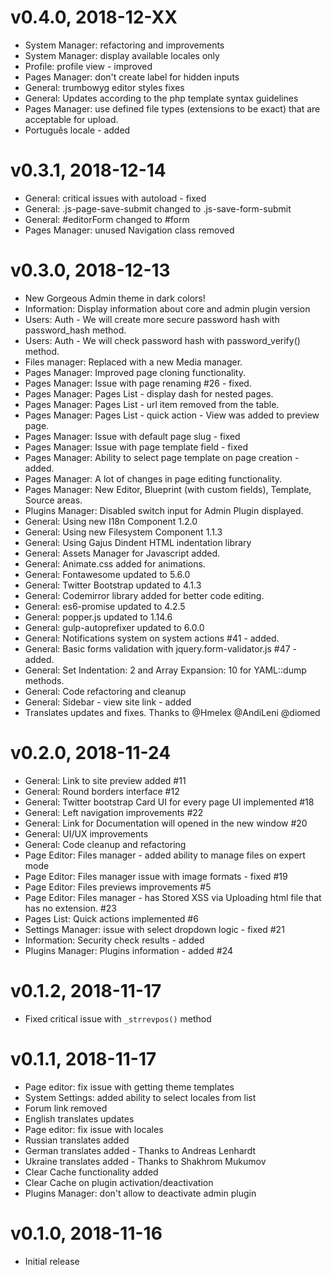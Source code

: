 # v0.4.0, 2018-12-XX
* System Manager: refactoring and improvements
* System Manager: display available locales only
* Profile: profile view - improved
* Pages Manager: don't create label for hidden inputs
* General: trumbowyg editor styles fixes
* General: Updates according to the php template syntax guidelines
* Pages Manager: use defined file types (extensions to be exact) that are acceptable for upload.
* Português locale - added

# v0.3.1, 2018-12-14
* General: critical issues with autoload - fixed
* General: .js-page-save-submit changed to .js-save-form-submit
* General: #editorForm changed to #form
* Pages Manager: unused Navigation class removed

# v0.3.0, 2018-12-13
* New Gorgeous Admin theme in dark colors!
* Information: Display information about core and admin plugin version
* Users: Auth - We will create more secure password hash with password_hash method.
* Users: Auth - We will check password hash with password_verify() method.
* Files manager: Replaced with a new Media manager.
* Pages Manager: Improved page cloning functionality.
* Pages Manager: Issue with page renaming #26 - fixed.
* Pages Manager: Pages List - display dash for nested pages.
* Pages Manager: Pages List - url item removed from the table.
* Pages Manager: Pages List - quick action - View was added to preview page.
* Pages Manager: Issue with default page slug - fixed
* Pages Manager: Issue with page template field - fixed
* Pages Manager: Ability to select page template on page creation - added.
* Pages Manager: A lot of changes in page editing functionality.
* Pages Manager: New Editor, Blueprint (with custom fields), Template, Source areas.
* Plugins Manager: Disabled switch input for Admin Plugin displayed.
* General: Using new I18n Component 1.2.0
* General: Using new Filesystem Component 1.1.3
* General: Using Gajus Dindent HTML indentation library
* General: Assets Manager for Javascript added.
* General: Animate.css added for animations.
* General: Fontawesome updated to 5.6.0
* General: Twitter Bootstrap updated to 4.1.3
* General: Codemirror library added for better code editing.
* General: es6-promise updated to 4.2.5
* General: popper.js updated to 1.14.6
* General: gulp-autoprefixer updated to 6.0.0
* General: Notifications system on system actions #41 - added.
* General: Basic forms validation with jquery.form-validator.js #47 - added.
* General: Set Indentation: 2 and Array Expansion: 10 for YAML::dump methods.
* General: Code refactoring and cleanup
* General: Sidebar - view site link - added
* Translates updates and fixes. Thanks to @Hmelex @AndiLeni @diomed

# v0.2.0, 2018-11-24
* General: Link to site preview added #11
* General: Round borders interface #12
* General: Twitter bootstrap Card UI for every page UI implemented #18
* General: Left navigation improvements #22
* General: Link for Documentation will opened in the new window #20
* General: UI/UX improvements
* General: Code cleanup and refactoring
* Page Editor: Files manager - added ability to manage files on expert mode
* Page Editor: Files manager issue with image formats - fixed #19
* Page Editor: Files previews improvements #5
* Page Editor: Files manager - has Stored XSS via Uploading html file that has no extension. #23
* Pages List: Quick actions implemented #6
* Settings Manager: issue with select dropdown logic - fixed #21
* Information: Security check results - added
* Plugins Manager: Plugins information - added #24

# v0.1.2, 2018-11-17
* Fixed critical issue with `_strrevpos()` method

# v0.1.1, 2018-11-17
* Page editor: fix issue with getting theme templates
* System Settings: added ability to select locales from list
* Forum link removed
* English translates updates
* Page editor: fix issue with locales
* Russian translates added
* German translates added - Thanks to Andreas Lenhardt
* Ukraine translates added - Thanks to Shakhrom Mukumov
* Clear Cache functionality added
* Clear Cache on plugin activation/deactivation
* Plugins Manager: don't allow to deactivate admin plugin

# v0.1.0, 2018-11-16
* Initial release
